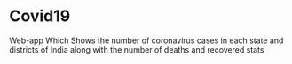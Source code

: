 # Covid19
Web-app Which Shows the number of coronavirus cases in each state and districts of India along with the number of deaths and recovered stats
